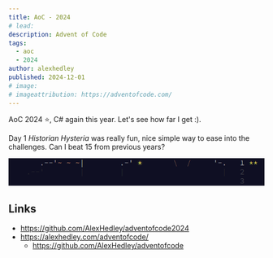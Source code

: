 ```yaml
---
title: AoC - 2024
# lead:
description: Advent of Code
tags:
  - aoc
  - 2024
author: alexhedley
published: 2024-12-01
# image:
# imageattribution: https://adventofcode.com/
---
```


<!-- # Advent of Code - 2023 -->

AoC 2024 ⭐, C# again this year. Let's see how far I get :).

Day 1 _Historian Hysteria_ was really fun, nice simple way to ease into the challenges. Can I beat 15 from previous years?

![2024 - Day 1](images/aoc/aoc_2024_1.png "2024 - Day 1")
<!-- ![2024](images/aoc/aoc_2024.png "2024") -->

## Links

- https://github.com/AlexHedley/adventofcode2024
- https://alexhedley.com/adventofcode/
  - https://github.com/AlexHedley/adventofcode

